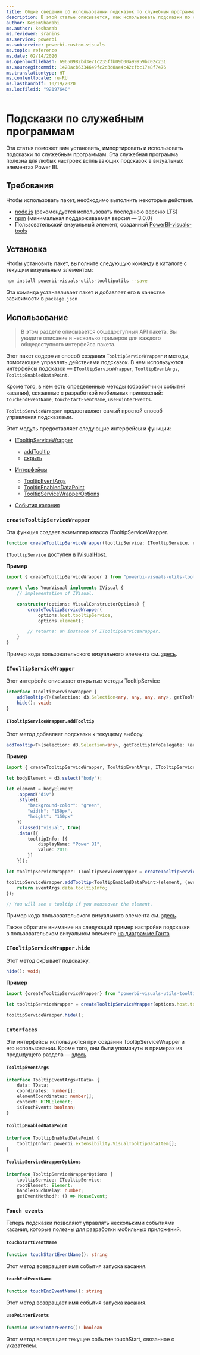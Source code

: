 ```yaml
---
title: Общие сведения об использовании подсказок по служебным программам в визуальном элементе Power BI
description: В этой статье описывается, как использовать подсказки по служебным программам для упрощения настройки всплывающих подсказок для визуальных элементов Power BI
author: KesemSharabi
ms.author: kesharab
ms.reviewer: sranins
ms.service: powerbi
ms.subservice: powerbi-custom-visuals
ms.topic: reference
ms.date: 02/14/2020
ms.openlocfilehash: 69650982bd3e71c235ffb09b00a99959bc02c231
ms.sourcegitcommit: 1428acb6334649fc2d3d8ae4c42cfbc17e8f7476
ms.translationtype: HT
ms.contentlocale: ru-RU
ms.lasthandoff: 10/19/2020
ms.locfileid: "92197640"
---
```

# <a name="tooltip-utils"></a>Подсказки по служебным программам
Эта статья поможет вам установить, импортировать и использовать подсказки по служебным программам. Эта служебная программа полезна для любых настроек всплывающих подсказок в визуальных элементах Power BI.

## <a name="requirements"></a>Требования
Чтобы использовать пакет, необходимо выполнить некоторые действия.
* [node.js](https://nodejs.org) (рекомендуется использовать последнюю версию LTS)
* [npm](https://www.npmjs.com/) (минимальная поддерживаемая версия — 3.0.0)
* Пользовательский визуальный элемент, созданный [PowerBI-visuals-tools](https://www.npmjs.com/package/powerbi-visuals-tools)

## <a name="installation"></a>Установка

Чтобы установить пакет, выполните следующую команду в каталоге с текущим визуальным элементом:

```bash
npm install powerbi-visuals-utils-tooltiputils --save
```
Эта команда устанавливает пакет и добавляет его в качестве зависимости в ```package.json```

## <a name="usage"></a>Использование

> В этом разделе описывается общедоступный API пакета. Вы увидите описание и несколько примеров для каждого общедоступного интерфейса пакета.

Этот пакет содержит способ создания `TooltipServiceWrapper` и методы, помогающие управлять действиями подсказок. В нем используются интерфейсы подсказок — `ITooltipServiceWrapper`, `TooltipEventArgs`, `TooltipEnabledDataPoint`. 

Кроме того, в нем есть определенные методы (обработчики событий касания), связанные с разработкой мобильных приложений: `touchEndEventName`, `touchStartEventName`, `usePointerEvents`.

`TooltipServiceWrapper` предоставляет самый простой способ управления подсказками.

Этот модуль предоставляет следующие интерфейсы и функции:
* [ITooltipServiceWrapper](#itooltipservicewrapper)
  * [addTooltip](#itooltipservicewrapperaddtooltip)
  * [скрыть](#itooltipservicewrapperhide)

* [Интерфейсы](#interfaces)
  * [TooltipEventArgs](#tooltipeventargs)
  * [TooltipEnabledDataPoint](#tooltipenableddatapoint)
  * [TooltipServiceWrapperOptions](#tooltipservicewrapperoptions)
* [События касания](#touch-events)

### `createTooltipServiceWrapper`
Эта функция создает экземпляр класса ITooltipServiceWrapper.

```typescript
function createTooltipServiceWrapper(tooltipService: ITooltipService, rootElement: Element, handleTouchDelay?: number,  getEventMethod?: () => MouseEvent): ITooltipServiceWrapper;
```

```ITooltipService``` доступен в [IVisualHost](https://github.com/microsoft/PowerBI-visuals-tools/blob/master/templates/visuals/.api/v2.6.0/PowerBI-visuals.d.ts#L1335).

**Пример**

```typescript
import { createTooltipServiceWrapper } from "powerbi-visuals-utils-tooltiputils";

export class YourVisual implements IVisual {
    // implementation of IVisual.

    constructor(options: VisualConstructorOptions) {
        createTooltipServiceWrapper(
            options.host.tooltipService,
            options.element);

        // returns: an instance of ITooltipServiceWrapper.
    }
}
```

Пример кода пользовательского визуального элемента см. [здесь](https://github.com/microsoft/powerbi-visuals-gantt/blob/master/src/gantt.ts#L391).

### `ITooltipServiceWrapper`
Этот интерфейс описывает открытые методы TooltipService

```typescript
interface ITooltipServiceWrapper {
    addTooltip<T>(selection: d3.Selection<any, any, any, any>, getTooltipInfoDelegate: (args: TooltipEventArgs<T>) => powerbi.extensibility.VisualTooltipDataItem[], getDataPointIdentity?: (args: TooltipEventArgs<T>) => powerbi.visuals.ISelectionId, reloadTooltipDataOnMouseMove?: boolean): void;
    hide(): void;
}
```

#### `ITooltipServiceWrapper.addTooltip`

Этот метод добавляет подсказки к текущему выбору.

```typescript
addTooltip<T>(selection: d3.Selection<any>, getTooltipInfoDelegate: (args: TooltipEventArgs<T>) => VisualTooltipDataItem[], getDataPointIdentity?: (args: TooltipEventArgs<T>) => ISelectionId, reloadTooltipDataOnMouseMove?: boolean): void;
```

**Пример**

```typescript
import { createTooltipServiceWrapper, TooltipEventArgs, ITooltipServiceWrapper, TooltipEnabledDataPoint } from "powerbi-visuals-utils-tooltiputils";

let bodyElement = d3.select("body");

let element = bodyElement
    .append("div")
    .style({
        "background-color": "green",
        "width": "150px",
        "height": "150px"
    })
    .classed("visual", true)
    .data([{
        tooltipInfo: [{
            displayName: "Power BI",
            value: 2016
        }]
    }]);

let tooltipServiceWrapper: ITooltipServiceWrapper = createTooltipServiceWrapper(tooltipService, bodyElement.get(0)); // tooltipService is from the IVisualHost.

tooltipServiceWrapper.addTooltip<TooltipEnabledDataPoint>(element, (eventArgs: TooltipEventArgs<TooltipEnabledDataPoint>) => {
    return eventArgs.data.tooltipInfo;
});

// You will see a tooltip if you mouseover the element.
```

Пример кода пользовательского визуального элемента см. [здесь](https://github.com/microsoft/powerbi-visuals-gantt/blob/master/src/gantt.ts#L2931).

Также обратите внимание на следующий пример настройки подсказки в пользовательском визуальном элементе [на диаграмме Ганта](https://github.com/microsoft/powerbi-visuals-gantt/blob/master/src/gantt.ts#L573-L648)

### `ITooltipServiceWrapper.hide`

Этот метод скрывает подсказку.

```typescript
hide(): void;
```

**Пример**

```typescript
import {createTooltipServiceWrapper} from "powerbi-visuals-utils-tooltiputils";

let tooltipServiceWrapper = createTooltipServiceWrapper(options.host.tooltipService, options.element); // options are from the VisualConstructorOptions.

tooltipServiceWrapper.hide();
```
### `Interfaces`
Эти интерфейсы используются при создании TooltipServiceWrapper и его использовании. Кроме того, они были упомянуты в примерах из предыдущего раздела — [здесь](#itooltipservicewrapperaddtooltip).

#### `TooltipEventArgs`
```typescript
interface TooltipEventArgs<TData> {
    data: TData;
    coordinates: number[];
    elementCoordinates: number[];
    context: HTMLElement;
    isTouchEvent: boolean;
}
```

#### `TooltipEnabledDataPoint`
```typescript
interface TooltipEnabledDataPoint {
    tooltipInfo?: powerbi.extensibility.VisualTooltipDataItem[];
}
```

#### `TooltipServiceWrapperOptions`
```typescript
interface TooltipServiceWrapperOptions {
    tooltipService: ITooltipService;
    rootElement: Element;
    handleTouchDelay: number;
    getEventMethod?: () => MouseEvent;
```

### `Touch events`

Теперь подсказки позволяют управлять несколькими событиями касания, которые полезны для разработки мобильных приложений.

#### `touchStartEventName`
```typescript
function touchStartEventName(): string
```
Этот метод возвращает имя события запуска касания.

#### `touchEndEventName`
```typescript
function touchEndEventName(): string
```
Этот метод возвращает имя события запуска касания.

#### `usePointerEvents`
```typescript
function usePointerEvents(): boolean
```
Этот метод возвращает текущее событие touchStart, связанное с указателем.
